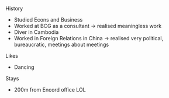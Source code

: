 
History
- Studied Econs and Business
- Worked at BCG as a consultant -> realised meaningless work
- Diver in Cambodia
- Worked in Foreign Relations in China -> realised very political, bureaucratic, meetings about meetings

Likes
-  Dancing

Stays
- 200m from Encord office LOL